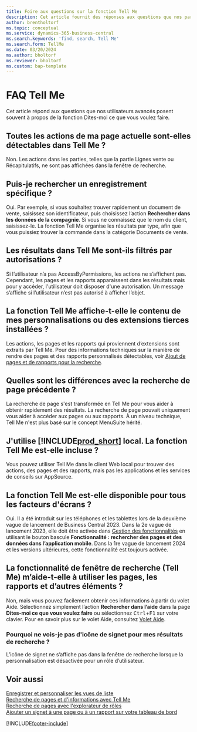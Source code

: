 ```yaml
---
title: Foire aux questions sur la fonction Tell Me
description: Cet article fournit des réponses aux questions que nos partenaires et clients posent souvent sur la fonction Tell Me.
author: brentholtorf
ms.topic: conceptual
ms.service: dynamics-365-business-central
ms.search.keywords: 'find, search, Tell Me'
ms.search.form: TellMe
ms.date: 03/20/2024
ms.author: bholtorf
ms.reviewer: bholtorf
ms.custom: bap-template
---
```

# <a name="tell-me-faq"></a>FAQ Tell Me

Cet article répond aux questions que nos utilisateurs avancés posent souvent à propos de la fonction Dites-moi ce que vous voulez faire.

## <a name="are-all-actions-from-my-current-page-discoverable-in-tell-me"></a>Toutes les actions de ma page actuelle sont-elles détectables dans Tell Me ?

Non. Les actions dans les parties, telles que la partie Lignes vente ou Récapitulatifs, ne sont pas affichées dans la fenêtre de recherche.

## <a name="can-i-search-for-a-specific-record"></a>Puis-je rechercher un enregistrement spécifique ?

Oui. Par exemple, si vous souhaitez trouver rapidement un document de vente, saisissez son identificateur, puis choisissez l’action **Rechercher dans les données de la compagnie**. Si vous ne connaissez que le nom du client, saisissez-le. La fonction Tell Me organise les résultats par type, afin que vous puissiez trouver la commande dans la catégorie Documents de vente.

## <a name="are-the-results-in-tell-me-filtered-by-permissions"></a>Les résultats dans Tell Me sont-ils filtrés par autorisations ?

Si l’utilisateur n’a pas AccessByPermissions, les actions ne s’affichent pas. Cependant, les pages et les rapports apparaissent dans les résultats mais pour y accéder, l'utilisateur doit disposer d'une autorisation. Un message s’affiche si l’utilisateur n’est pas autorisé à afficher l’objet.

## <a name="does-tell-me-display-content-from-my-customizations-or-installed-third-party-extensions"></a>La fonction Tell Me affiche-t-elle le contenu de mes personnalisations ou des extensions tierces installées ?

Les actions, les pages et les rapports qui proviennent d’extensions sont extraits par Tell Me. Pour des informations techniques sur la manière de rendre des pages et des rapports personnalisés détectables, voir [Ajout de pages et de rapports pour la recherche](/dynamics365/business-central/dev-itpro/developer/devenv-al-menusuite-functionality).

## <a name="what-makes-this-different-from-what-was-previously-known-as-page-search"></a>Quelles sont les différences avec la recherche de page précédente ?

La recherche de page s'est transformée en Tell Me pour vous aider à obtenir rapidement des résultats. La recherche de page pouvait uniquement vous aider à accéder aux pages ou aux rapports. À un niveau technique, Tell Me n'est plus basé sur le concept MenuSuite hérité.

## <a name="i-use-on-premises--does-that-include-tell-me"></a>J'utilise [!INCLUDE[prod_short](includes/prod_short.md)] local. La fonction Tell Me est-elle incluse ?

Vous pouvez utiliser Tell Me dans le client Web local pour trouver des actions, des pages et des rapports, mais pas les applications et les services de conseils sur AppSource.

## <a name="is-tell-me-available-for-all-form-factors"></a>La fonction Tell Me est-elle disponible pour tous les facteurs d'écrans ?

Oui. Il a été introduit sur les téléphones et les tablettes lors de la deuxième vague de lancement de Business Central 2023. Dans la 2e vague de lancement 2023, elle doit être activée dans [Gestion des fonctionnalités](/dynamics365/business-central/dev-itpro/administration/feature-management) en utilisant le bouton bascule **Fonctionnalité : rechercher des pages et des données dans l’application mobile**. Dans la 1re vague de lancement 2024 et les versions ultérieures, cette fonctionnalité est toujours activée.

<!-- removed in v20 because of Help pane
### <a name="are-the-documentation-results-available-in-any-language"></a>Are the documentation results available in any language?
The help articles display in the language you have specified in **My Settings**, if help is available in that language.
-->

## <a name="does-tell-me-give-me-help-on-how-to-use-pages-reports-and-other-things"></a>La fonctionnalité de fenêtre de recherche (Tell Me) m’aide-t-elle à utiliser les pages, les rapports et d’autres éléments ?

Non, mais vous pouvez facilement obtenir ces informations à partir du volet Aide. Sélectionnez simplement l’action **Rechercher dans l’aide** dans la page **Dites-moi ce que vous voulez faire** ou sélectionnez <kbd>Ctrl</kbd>+<kbd>F1</kbd> sur votre clavier. Pour en savoir plus sur le volet Aide, consultez [Volet Aide](product-help-and-support.md#help-pane).

### <a name="why-dont-i-see-a-bookmark-icon-for-my-search-results"></a>Pourquoi ne vois-je pas d'icône de signet pour mes résultats de recherche ?

L’icône de signet ne s’affiche pas dans la fenêtre de recherche lorsque la personnalisation est désactivée pour un rôle d’utilisateur.

## <a name="see-also"></a>Voir aussi

[Enregistrer et personnaliser les vues de liste](ui-views.md)  
[Recherche de pages et d'informations avec Tell Me](ui-search.md)  
[Recherche de pages avec l'explorateur de rôles](ui-role-explorer.md)  
[Ajouter un signet à une page ou à un rapport sur votre tableau de bord](ui-bookmarks.md)

[!INCLUDE[footer-include](includes/footer-banner.md)]
